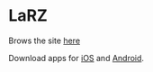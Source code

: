 # LaRZ
Brows the site [here](larz.com.ar)

Download apps for [iOS](https://itunes.apple.com/es/app/la-rz-radio/id1326526975?mt=8) and [Android](https://play.google.com/store/apps/details?id=com.GrupoZonica.LaRZ).
